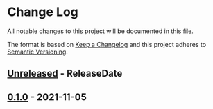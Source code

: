 # Change Log
All notable changes to this project will be documented in this file.

The format is based on [Keep a Changelog](http://keepachangelog.com/)
and this project adheres to [Semantic Versioning](http://semver.org/).

<!-- next-header -->
## [Unreleased] - ReleaseDate

## [0.1.0] - 2021-11-05

<!-- next-url -->
[Unreleased]: https://github.com/assert-rs/assert_cmd/compare/v0.1.0...HEAD
[0.1.0]: https://github.com/assert-rs/assert_cmd/compare/5ed8849...v0.1.0
